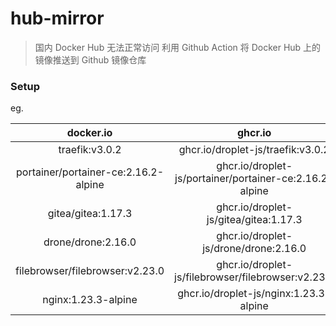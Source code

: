 # hub-mirror

> 国内 Docker Hub 无法正常访问
> 利用 Github Action 将 Docker Hub 上的镜像推送到 Github 镜像仓库

### Setup

eg.

|docker.io|ghcr.io|
|:---:|:---:|
|traefik:v3.0.2|ghcr.io/droplet-js/traefik:v3.0.2|
|portainer/portainer-ce:2.16.2-alpine|ghcr.io/droplet-js/portainer/portainer-ce:2.16.2-alpine|
|gitea/gitea:1.17.3|ghcr.io/droplet-js/gitea/gitea:1.17.3|
|drone/drone:2.16.0|ghcr.io/droplet-js/drone/drone:2.16.0|
|filebrowser/filebrowser:v2.23.0|ghcr.io/droplet-js/filebrowser/filebrowser:v2.23.0|
|nginx:1.23.3-alpine|ghcr.io/droplet-js/nginx:1.23.3-alpine|
